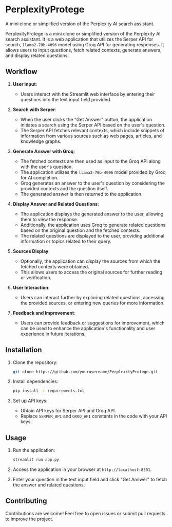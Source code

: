 # PerplexityProtege
A mini clone or simplified version of the Perplexity AI search assistant.

PerplexityProtege is a mini clone or simplified version of the Perplexity AI search assistant. It is a web application that utilizes the Serper API for search, `llama2-70b-4096` model using Groq API for generating responses. It allows users to input questions, fetch related contexts, generate answers, and display related questions.

## Workflow


1. **User Input**: 
   - Users interact with the Streamlit web interface by entering their questions into the text input field provided.

2. **Search with Serper**:
   - When the user clicks the "Get Answer" button, the application initiates a search using the Serper API based on the user's question.
   - The Serper API fetches relevant contexts, which include snippets of information from various sources such as web pages, articles, and knowledge graphs.

3. **Generate Answer with Groq**:
   - The fetched contexts are then used as input to the Groq API along with the user's question.
   - The application utilizes the `llama2-70b-4096` model provided by Groq for AI completion.
   - Groq generates an answer to the user's question by considering the provided contexts and the question itself.
   - The generated answer is then returned to the application.

4. **Display Answer and Related Questions**:
   - The application displays the generated answer to the user, allowing them to view the response.
   - Additionally, the application uses Groq to generate related questions based on the original question and the fetched contexts.
   - The related questions are displayed to the user, providing additional information or topics related to their query.

5. **Sources Display**:
   - Optionally, the application can display the sources from which the fetched contexts were obtained.
   - This allows users to access the original sources for further reading or verification.

6. **User Interaction**:
   - Users can interact further by exploring related questions, accessing the provided sources, or entering new queries for more information.

7. **Feedback and Improvement**:
   - Users can provide feedback or suggestions for improvement, which can be used to enhance the application's functionality and user experience in future iterations.
  
## Installation

1. Clone the repository:

    ```bash
    git clone https://github.com/yourusername/PerplexityProtege.git
    ```

2. Install dependencies:

    ```bash
    pip install -r requirements.txt
    ```

3. Set up API keys:
    - Obtain API keys for Serper API and Groq API.
    - Replace `SERPER_API` and `GROQ_API` constants in the code with your API keys.

## Usage

1. Run the application:

    ```bash
    streamlit run app.py
    ```

2. Access the application in your browser at `http://localhost:8501`.

3. Enter your question in the text input field and click "Get Answer" to fetch the answer and related questions.

   

## Contributing

Contributions are welcome! Feel free to open issues or submit pull requests to improve the project.
